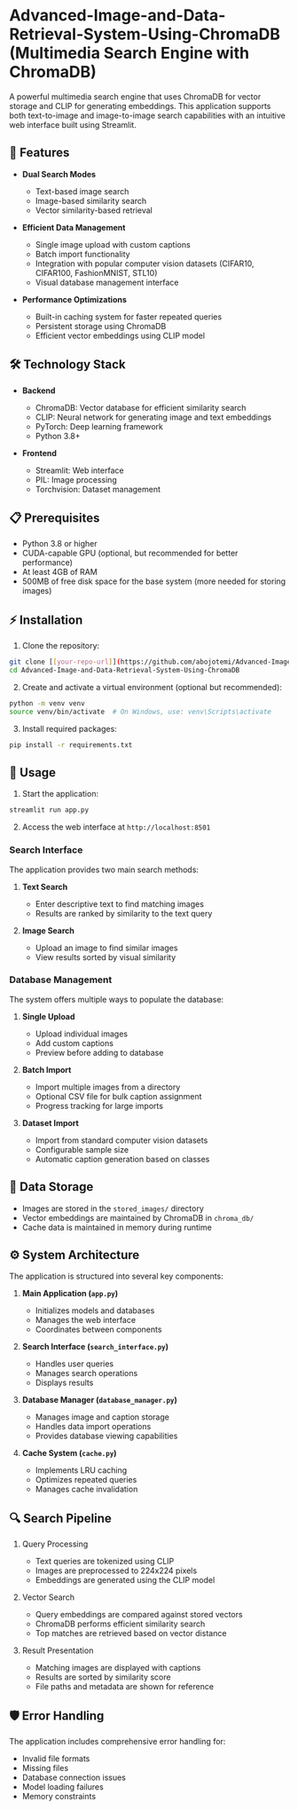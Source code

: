 # Advanced-Image-and-Data-Retrieval-System-Using-ChromaDB (Multimedia Search Engine with ChromaDB)

A powerful multimedia search engine that uses ChromaDB for vector storage and CLIP for generating embeddings. This application supports both text-to-image and image-to-image search capabilities with an intuitive web interface built using Streamlit.

## 🌟 Features

- **Dual Search Modes**
  - Text-based image search
  - Image-based similarity search
  - Vector similarity-based retrieval

- **Efficient Data Management**
  - Single image upload with custom captions
  - Batch import functionality
  - Integration with popular computer vision datasets (CIFAR10, CIFAR100, FashionMNIST, STL10)
  - Visual database management interface

- **Performance Optimizations**
  - Built-in caching system for faster repeated queries
  - Persistent storage using ChromaDB
  - Efficient vector embeddings using CLIP model

## 🛠️ Technology Stack

- **Backend**
  - ChromaDB: Vector database for efficient similarity search
  - CLIP: Neural network for generating image and text embeddings
  - PyTorch: Deep learning framework
  - Python 3.8+

- **Frontend**
  - Streamlit: Web interface
  - PIL: Image processing
  - Torchvision: Dataset management

## 📋 Prerequisites

- Python 3.8 or higher
- CUDA-capable GPU (optional, but recommended for better performance)
- At least 4GB of RAM
- 500MB of free disk space for the base system (more needed for storing images)

## ⚡ Installation

1. Clone the repository:
```bash
git clone [[your-repo-url]](https://github.com/abojotemi/Advanced-Image-and-Data-Retrieval-System-Using-ChromaDB.git)
cd Advanced-Image-and-Data-Retrieval-System-Using-ChromaDB

```

2. Create and activate a virtual environment (optional but recommended):
```bash
python -m venv venv
source venv/bin/activate  # On Windows, use: venv\Scripts\activate
```

3. Install required packages:
```bash
pip install -r requirements.txt
```

## 🚀 Usage

1. Start the application:
```bash
streamlit run app.py
```

2. Access the web interface at `http://localhost:8501`

### Search Interface

The application provides two main search methods:

1. **Text Search**
   - Enter descriptive text to find matching images
   - Results are ranked by similarity to the text query

2. **Image Search**
   - Upload an image to find similar images
   - View results sorted by visual similarity

### Database Management

The system offers multiple ways to populate the database:

1. **Single Upload**
   - Upload individual images
   - Add custom captions
   - Preview before adding to database

2. **Batch Import**
   - Import multiple images from a directory
   - Optional CSV file for bulk caption assignment
   - Progress tracking for large imports

3. **Dataset Import**
   - Import from standard computer vision datasets
   - Configurable sample size
   - Automatic caption generation based on classes

## 💾 Data Storage

- Images are stored in the `stored_images/` directory
- Vector embeddings are maintained by ChromaDB in `chroma_db/`
- Cache data is maintained in memory during runtime

## ⚙️ System Architecture

The application is structured into several key components:

1. **Main Application (`app.py`)**
   - Initializes models and databases
   - Manages the web interface
   - Coordinates between components

2. **Search Interface (`search_interface.py`)**
   - Handles user queries
   - Manages search operations
   - Displays results

3. **Database Manager (`database_manager.py`)**
   - Manages image and caption storage
   - Handles data import operations
   - Provides database viewing capabilities

4. **Cache System (`cache.py`)**
   - Implements LRU caching
   - Optimizes repeated queries
   - Manages cache invalidation

## 🔍 Search Pipeline

1. Query Processing
   - Text queries are tokenized using CLIP
   - Images are preprocessed to 224x224 pixels
   - Embeddings are generated using the CLIP model

2. Vector Search
   - Query embeddings are compared against stored vectors
   - ChromaDB performs efficient similarity search
   - Top matches are retrieved based on vector distance

3. Result Presentation
   - Matching images are displayed with captions
   - Results are sorted by similarity score
   - File paths and metadata are shown for reference

## 🛡️ Error Handling

The application includes comprehensive error handling for:
- Invalid file formats
- Missing files
- Database connection issues
- Model loading failures
- Memory constraints
